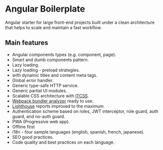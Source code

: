 # Angular Boilerplate

Angular starter for large front-end projects built under a clean architecture that helps to scale and maintain a fast workflow.

## Main features

- Angular components types (e.g. component, page).
- Smart and dumb components pattern.
- Lazy loading.
- Lazy loading - preload strategies.
- with dynamic titles and content meta tags.
- Global error handler.
- Generic type-safe HTTP service.
- Generic partial UI modules.
- Scalable CSS architecture with [ITCSS](https://itcss.io/).
- [Webpack bundler analyzer](https://www.npmjs.com/package/webpack-bundle-analyzer) ready to use.
- [Lighthouse](https://developers.google.com/web/tools/lighthouse) reports improved to the maximum.
- Authentication scheme based on roles, JWT interceptor, role guard, auth guard, and no-auth guard.
- PWA (Progressive web app).
- Offline first
- i18n - four sample languages (english, spanish, french, japanese).
- SEO good practices.
- Code quality and best practices on each language.
